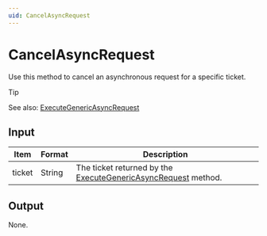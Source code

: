 ```yaml
---
uid: CancelAsyncRequest
---
```


# CancelAsyncRequest

Use this method to cancel an asynchronous request for a specific ticket.

> [!TIP]
> See also: [ExecuteGenericAsyncRequest](xref:ExecuteGenericAsyncRequest)

## Input

| Item   | Format | Description                                                     |
|--------|--------|-----------------------------------------------------------------|
| ticket | String | The ticket returned by the [ExecuteGenericAsyncRequest](xref:ExecuteGenericAsyncRequest) method. |

## Output

None.
